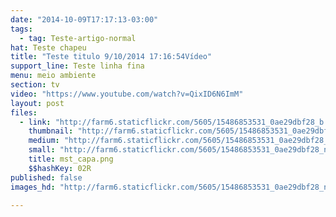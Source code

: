 ```yaml
---
date: "2014-10-09T17:17:13-03:00"
tags:
  - tag: Teste-artigo-normal
hat: Teste chapeu
title: "Teste titulo 9/10/2014 17:16:54Vídeo"
support_line: Teste linha fina
menu: meio ambiente
section: tv
video: "https://www.youtube.com/watch?v=QixID6N6ImM"
layout: post
files:
  - link: "http://farm6.staticflickr.com/5605/15486853531_0ae29dbf28_b.jpg"
    thumbnail: "http://farm6.staticflickr.com/5605/15486853531_0ae29dbf28_t.jpg"
    medium: "http://farm6.staticflickr.com/5605/15486853531_0ae29dbf28_z.jpg"
    small: "http://farm6.staticflickr.com/5605/15486853531_0ae29dbf28_n.jpg"
    title: mst_capa.png
    $$hashKey: 02R
published: false
images_hd: "http://farm6.staticflickr.com/5605/15486853531_0ae29dbf28_n.jpg"

---
```

